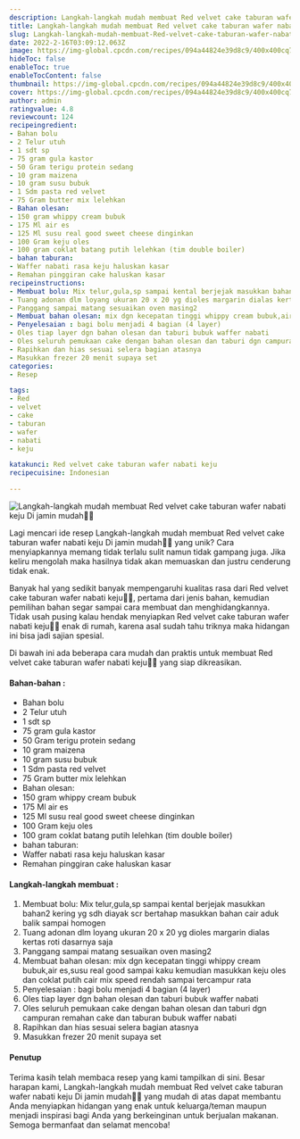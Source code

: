 ```yaml
---
description: Langkah-langkah mudah membuat Red velvet cake taburan wafer nabati keju Di jamin mudah"
title: Langkah-langkah mudah membuat Red velvet cake taburan wafer nabati keju Di jamin mudah
slug: Langkah-langkah-mudah-membuat-Red-velvet-cake-taburan-wafer-nabati-keju-Di-jamin-mudah
date: 2022-2-16T03:09:12.063Z
image: https://img-global.cpcdn.com/recipes/094a44824e39d8c9/400x400cq70/photo.jpg
hideToc: false
enableToc: true
enableTocContent: false
thumbnail: https://img-global.cpcdn.com/recipes/094a44824e39d8c9/400x400cq70/photo.jpg
cover: https://img-global.cpcdn.com/recipes/094a44824e39d8c9/400x400cq70/photo.jpg
author: admin
ratingvalue: 4.8
reviewcount: 124
recipeingredient:
- Bahan bolu
- 2 Telur utuh
- 1 sdt sp
- 75 gram gula kastor
- 50 Gram terigu protein sedang
- 10 gram maizena
- 10 gram susu bubuk
- 1 Sdm pasta red velvet
- 75 Gram butter mix lelehkan
- Bahan olesan:
- 150 gram whippy cream bubuk
- 175 Ml air es
- 125 Ml susu real good sweet cheese dinginkan
- 100 Gram keju oles
- 100 gram coklat batang putih lelehkan (tim double boiler)
- bahan taburan:
- Waffer nabati rasa keju haluskan kasar
- Remahan pinggiran cake haluskan kasar
recipeinstructions:
- Membuat bolu: Mix telur,gula,sp sampai kental berjejak masukkan bahan2 kering yg sdh diayak scr bertahap masukkan bahan cair aduk balik sampai homogen
- Tuang adonan dlm loyang ukuran 20 x 20 yg dioles margarin dialas kertas roti dasarnya saja
- Panggang sampai matang sesuaikan oven masing2
- Membuat bahan olesan: mix dgn kecepatan tinggi whippy cream bubuk,air es,susu real good sampai kaku kemudian masukkan keju oles dan coklat putih cair mix speed rendah sampai tercampur rata
- Penyelesaian : bagi bolu menjadi 4 bagian (4 layer)
- Oles tiap layer dgn bahan olesan dan taburi bubuk waffer nabati
- Oles seluruh pemukaan cake dengan bahan olesan dan taburi dgn campuran remahan cake dan taburan bubuk waffer nabati
- Rapihkan dan hias sesuai selera bagian atasnya
- Masukkan frezer 20 menit supaya set
categories:
- Resep

tags:
- Red
- velvet
- cake
- taburan
- wafer
- nabati
- keju

katakunci: Red velvet cake taburan wafer nabati keju
recipecuisine: Indonesian

---
```


![Langkah-langkah mudah membuat Red velvet cake taburan wafer nabati keju Di jamin mudah👩‍🍳](https://img-global.cpcdn.com/recipes/094a44824e39d8c9/400x400cq70/photo.jpg)

Lagi mencari ide resep Langkah-langkah mudah membuat Red velvet cake taburan wafer nabati keju Di jamin mudah👩‍🍳 yang unik? Cara menyiapkannya memang tidak terlalu sulit namun tidak gampang juga. Jika keliru mengolah maka hasilnya tidak akan memuaskan dan justru cenderung tidak enak.

Banyak hal yang sedikit banyak mempengaruhi kualitas rasa dari Red velvet cake taburan wafer nabati keju👩‍🍳, pertama dari jenis bahan, kemudian pemilihan bahan segar sampai cara membuat dan menghidangkannya. Tidak usah pusing kalau hendak menyiapkan Red velvet cake taburan wafer nabati keju👩‍🍳 enak di rumah, karena asal sudah tahu triknya maka hidangan ini bisa jadi sajian spesial.

Di bawah ini ada beberapa cara mudah dan praktis untuk membuat Red velvet cake taburan wafer nabati keju👩‍🍳 yang siap dikreasikan.

<!--inarticleads1-->

#### Bahan-bahan :

- Bahan bolu
- 2 Telur utuh
- 1 sdt sp
- 75 gram gula kastor
- 50 Gram terigu protein sedang
- 10 gram maizena
- 10 gram susu bubuk
- 1 Sdm pasta red velvet
- 75 Gram butter mix lelehkan
- Bahan olesan:
- 150 gram whippy cream bubuk
- 175 Ml air es
- 125 Ml susu real good sweet cheese dinginkan
- 100 Gram keju oles
- 100 gram coklat batang putih lelehkan (tim double boiler)
- bahan taburan:
- Waffer nabati rasa keju haluskan kasar
- Remahan pinggiran cake haluskan kasar

<!--inarticleads2-->

#### Langkah-langkah membuat :

1. Membuat bolu: Mix telur,gula,sp sampai kental berjejak masukkan bahan2 kering yg sdh diayak scr bertahap masukkan bahan cair aduk balik sampai homogen
1. Tuang adonan dlm loyang ukuran 20 x 20 yg dioles margarin dialas kertas roti dasarnya saja
1. Panggang sampai matang sesuaikan oven masing2
1. Membuat bahan olesan: mix dgn kecepatan tinggi whippy cream bubuk,air es,susu real good sampai kaku kemudian masukkan keju oles dan coklat putih cair mix speed rendah sampai tercampur rata
1. Penyelesaian : bagi bolu menjadi 4 bagian (4 layer)
1. Oles tiap layer dgn bahan olesan dan taburi bubuk waffer nabati
1. Oles seluruh pemukaan cake dengan bahan olesan dan taburi dgn campuran remahan cake dan taburan bubuk waffer nabati
1. Rapihkan dan hias sesuai selera bagian atasnya
1. Masukkan frezer 20 menit supaya set

#### Penutup

Terima kasih telah membaca resep yang kami tampilkan di sini. Besar harapan kami, Langkah-langkah mudah membuat Red velvet cake taburan wafer nabati keju Di jamin mudah👩‍🍳 yang mudah di atas dapat membantu Anda menyiapkan hidangan yang enak untuk keluarga/teman maupun menjadi inspirasi bagi Anda yang berkeinginan untuk berjualan makanan. Semoga bermanfaat dan selamat mencoba!